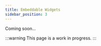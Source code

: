 ```yaml
---
title: Embeddable Widgets
sidebar_position: 3
---
```


Coming soon...

:::warning
This page is a work in progress.
:::
